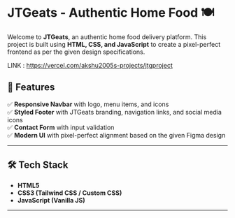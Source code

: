 # JTGeats - Authentic Home Food 🍽️  

Welcome to **JTGeats**, an authentic home food delivery platform. This project is built using **HTML, CSS, and JavaScript** to create a pixel-perfect frontend as per the given design specifications.

LINK : https://vercel.com/akshu2005s-projects/jtgproject

## 🚀 Features  

✅ **Responsive Navbar** with logo, menu items, and icons  
✅ **Styled Footer** with JTGeats branding, navigation links, and social media icons  
✅ **Contact Form** with input validation  
✅ **Modern UI** with pixel-perfect alignment based on the given Figma design  

---

## 🛠️ Tech Stack  

- **HTML5**  
- **CSS3 (Tailwind CSS / Custom CSS)**  
- **JavaScript (Vanilla JS)**  

---
